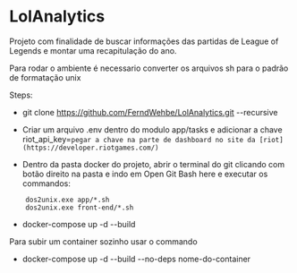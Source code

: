 # LolAnalytics

Projeto com finalidade de buscar informações das partidas de League of Legends e montar uma recapitulação do ano. 



Para rodar o ambiente é necessario converter os arquivos sh para o padrão de formatação unix

Steps:

* git clone https://github.com/FerndWehbe/LolAnalytics.git --recursive

* Criar um arquivo .env dentro do modulo app/tasks e adicionar a chave riot_api_key=`pegar a chave na parte de dashboard no site da [riot](https://developer.riotgames.com/)`

* Dentro da pasta docker do projeto, abrir o terminal do git clicando com botão direito na pasta e indo em Open Git Bash here e executar os commandos:

```
    dos2unix.exe app/*.sh
    dos2unix.exe front-end/*.sh
```

* docker-compose up -d --build


Para subir um container sozinho usar o commando

* docker-compose up -d --build --no-deps nome-do-container
